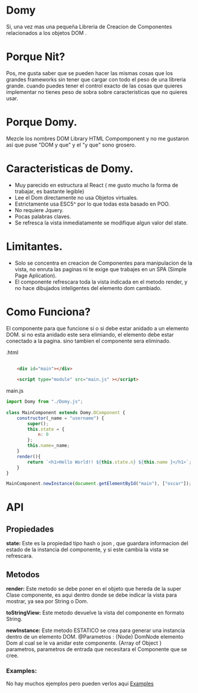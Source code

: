 # Domy

Si, una vez mas una pequeña Libreria de Creacion de Componentes relacionados a los objetos DOM .




# Porque Nit?

Pos, me gusta saber que se pueden hacer las mismas cosas que los grandes frameworks sin tener que cargar con todo el peso de una libreria grande.
cuando puedes tener el control exacto de las cosas que quieres implementar no tienes peso de sobra sobre caracteristicas que no quieres usar.

# Porque Domy.

Mezcle los nombres DOM Library HTML Compomponent y no me gustaron asi que puse "DOM y que" y el "y que" sono grosero.


# Caracteristicas de Domy.

*  Muy parecido en estructura al React ( me gusto mucho la forma de trabajar, es bastante legible)
*  Lee el Dom directamente no usa Objetos virtuales.
*  Estrictamente usa ESC5^  por lo que todas esta basado en POO.
*  No requiere Jquery.
*  Pocas palabras claves.
*  Se refresca la vista inmediatamente se modifique algun valor del state.


# Limitantes.

 - Solo se concentra en creacion de Componentes para manipulacion de la vista, no enruta las paginas ni te exige que trabajes en un SPA (Simple Page Aplication).
 - El componente refrescara toda la vista indicada en el metodo render, y no hace dibujados inteligentes del elemento dom cambiado.
 
 
# Como Funciona?
El componente para que funcione si o si debe estar anidado a un elemento DOM. si no esta anidado este sera elimiando, el elemento debe estar conectado a la pagina. sino tambien el componente sera eliminado.


.html
```html 
	
	<div id="main"></div>	
	
	<script type="module" src="main.js" ></script>
``` 
main.js
```js
import Domy from "./Domy.js";
	
class MainComponent extends Domy.DComponent {
	constructor(_name = "username") {
		super();
		this.state = { 
			n: 0
		}; 
		this.name=_name;
	}	
	render(){ 
		return `<h1>Hello World!! ${this.state.n} ${this.name }</h1>`;
	}
}

MainComponent.newInstance(document.getElementById("main"), ["oscar"]); 

``` 



#  API

## Propiedades 

**state:**   Este es la propiedad tipo hash o json , que guardara informacion del estado de la instancia del componente, y si este cambia la vista se refrescara.
  
## Metodos
	
**render:**   Este metodo se debe poner en el objeto que hereda de la super Clase componente, es aqui dentro donde se debe indicar la vista para mostrar, ya sea por String o Dom.
			
**toStringView:**  Este metodo devuelve la vista del componente en formato String.

**newInstance:**   Este metodo ESTATICO se crea para generar una instancia dentro de un elemento DOM.
		@Parametros : 
						{Node} DomNode elemento Dom al cual se le va anidar este componente.
						{Array of Object } parametros, parametros de entrada que necesitara el Componente que se cree.
	
	

### Examples:
 No hay muchos ejemplos pero pueden verlos aqui
 [Examples](examples/)
